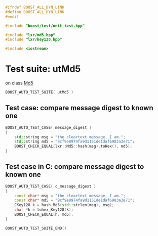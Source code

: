 ```cpp
#ifndef BOOST_ALL_DYN_LINK
#define BOOST_ALL_DYN_LINK
#endif

#include "boost/test/unit_test.hpp"

#include "lxr/md5.hpp"
#include "lxr/key128.hpp"

#include <iostream>
````

# Test suite: utMd5

on class [Md5](../src/md5.hpp.md)

```cpp
BOOST_AUTO_TEST_SUITE( utMd5 )
```

## Test case: compare message digest to known one
```cpp
BOOST_AUTO_TEST_CASE( message_digest )
{
	std::string msg = "the cleartext message, I am.";
	std::string md5 = "9cf9e8974fa9d1151de1daf6983a3e71";
	BOOST_CHECK_EQUAL(lxr::Md5::hash(msg).toHex(), md5);
}
```

## Test case in C: compare message digest to known one
```cpp
BOOST_AUTO_TEST_CASE( c_message_digest )
{
	const char* msg = "the cleartext message, I am.";
	const char* md5 = "9cf9e8974fa9d1151de1daf6983a3e71";
	CKey128 k = hash_Md5(std::strlen(msg), msg);
	char *h = tohex_Key128(k);
	BOOST_CHECK_EQUAL(h, md5);
}
```

```cpp
BOOST_AUTO_TEST_SUITE_END()
```
